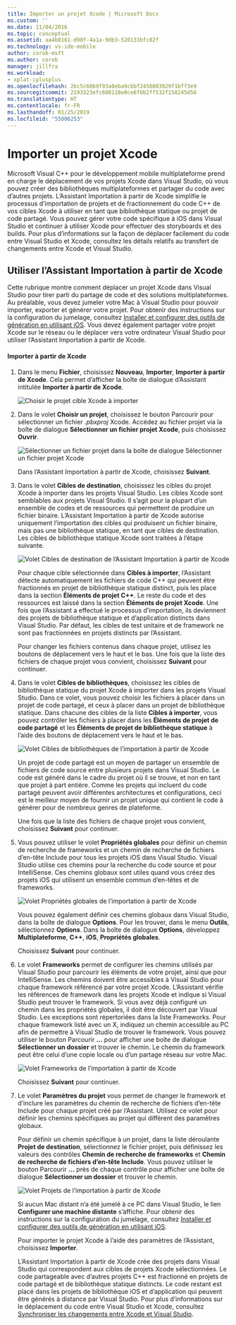 ```yaml
---
title: Importer un projet Xcode | Microsoft Docs
ms.custom: ''
ms.date: 11/04/2016
ms.topic: conceptual
ms.assetid: aa4b8161-d98f-4a1a-9db3-520133bfc82f
ms.technology: vs-ide-mobile
author: corob-msft
ms.author: corob
manager: jillfra
ms.workload:
- xplat-cplusplus
ms.openlocfilehash: 2bc5c60b9f93a0eba9cbbf2456803929f1bff3e9
ms.sourcegitcommit: 2193323efc608118e0ce6f6b2ff532f158245d56
ms.translationtype: HT
ms.contentlocale: fr-FR
ms.lasthandoff: 01/25/2019
ms.locfileid: "55006253"
---
```

# <a name="import-an-xcode-project"></a>Importer un projet Xcode
Microsoft Visual C++ pour le développement mobile multiplateforme prend en charge le déplacement de vos projets Xcode dans Visual Studio, où vous pouvez créer des bibliothèques multiplateformes et partager du code avec d’autres projets. L’Assistant Importation à partir de Xcode simplifie le processus d’importation de projets et de fractionnement du code C++ de vos cibles Xcode à utiliser en tant que bibliothèque statique ou projet de code partagé. Vous pouvez gérer votre code spécifique à iOS dans Visual Studio et continuer à utiliser Xcode pour effectuer des storyboards et des builds. Pour plus d’informations sur la façon de déplacer facilement du code entre Visual Studio et Xcode, consultez les détails relatifs au transfert de changements entre Xcode et Visual Studio.

## <a name="use-the-import-from-xcode-wizard"></a>Utiliser l’Assistant Importation à partir de Xcode
 Cette rubrique montre comment déplacer un projet Xcode dans Visual Studio pour tirer parti du partage de code et des solutions multiplateformes. Au préalable, vous devez jumeler votre Mac à Visual Studio pour pouvoir importer, exporter et générer votre projet. Pour obtenir des instructions sur la configuration du jumelage, consultez [Installer et configurer des outils de génération en utilisant iOS](../cross-platform/install-and-configure-tools-to-build-using-ios.md). Vous devez également partager votre projet Xcode sur le réseau ou le déplacer vers votre ordinateur Visual Studio pour utiliser l’Assistant Importation à partir de Xcode.

#### <a name="import-from-xcode"></a>Importer à partir de Xcode

1. Dans le menu **Fichier**, choisissez **Nouveau**, **Importer**, **Importer à partir de Xcode**. Cela permet d’afficher la boîte de dialogue d’Assistant intitulée **Importer à partir de Xcode**.

    ![Choisir le projet cible Xcode à importer](../cross-platform/media/cppmdd_u2_importxcode_choose.PNG "CPPMDD_U2_ImportXCode_Choose")

2. Dans le volet **Choisir un projet**, choisissez le bouton Parcourir pour sélectionner un fichier *.pbxproj* Xcode. Accédez au fichier projet via la boîte de dialogue **Sélectionner un fichier projet Xcode**, puis choisissez **Ouvrir**.

    ![Sélectionner un fichier projet dans la boîte de dialogue Sélectionner un fichier projet Xcode](../cross-platform/media/cppmdd_u2_importxcode_browse.PNG "CPPMDD_U2_ImportXCode_Browse")

    Dans l’Assistant Importation à partir de Xcode, choisissez **Suivant**.

3. Dans le volet **Cibles de destination**, choisissez les cibles du projet Xcode à importer dans les projets Visual Studio. Les cibles Xcode sont semblables aux projets Visual Studio. Il s’agit pour la plupart d’un ensemble de codes et de ressources qui permettent de produire un fichier binaire. L’Assistant Importation à partir de Xcode autorise uniquement l’importation des cibles qui produisent un fichier binaire, mais pas une bibliothèque statique, en tant que cibles de destination. Les cibles de bibliothèque statique Xcode sont traitées à l’étape suivante.

    ![Volet Cibles de destination de l’Assistant Importation à partir de Xcode](../cross-platform/media/cppmdd_u2_importxcode_destination.jpg "CPPMDD_U2_ImportXCode_Destination")

    Pour chaque cible sélectionnée dans **Cibles à importer**, l’Assistant détecte automatiquement les fichiers de code C++ qui peuvent être fractionnés en projet de bibliothèque statique distinct, puis les place dans la section **Éléments de projet C++**. Le reste du code et des ressources est laissé dans la section **Éléments de projet Xcode**. Une fois que l’Assistant a effectué le processus d’importation, ils deviennent des projets de bibliothèque statique et d’application distincts dans Visual Studio. Par défaut, les cibles de test unitaire et de framework ne sont pas fractionnées en projets distincts par l’Assistant.

    Pour changer les fichiers contenus dans chaque projet, utilisez les boutons de déplacement vers le haut et le bas. Une fois que la liste des fichiers de chaque projet vous convient, choisissez **Suivant** pour continuer.

4. Dans le volet **Cibles de bibliothèques**, choisissez les cibles de bibliothèque statique du projet Xcode à importer dans les projets Visual Studio. Dans ce volet, vous pouvez choisir les fichiers à placer dans un projet de code partagé, et ceux à placer dans un projet de bibliothèque statique. Dans chacune des cibles de la liste **Cibles à importer**, vous pouvez contrôler les fichiers à placer dans les **Éléments de projet de code partagé** et les **Éléments de projet de bibliothèque statique** à l’aide des boutons de déplacement vers le haut et le bas.

    ![Volet Cibles de bibliothèques de l’importation à partir de Xcode](../cross-platform/media/cppmdd_u2_importxcode_library.jpg "CPPMDD_U2_ImportXCode_Library")

    Un projet de code partagé est un moyen de partager un ensemble de fichiers de code source entre plusieurs projets dans Visual Studio. Le code est généré dans le cadre du projet où il se trouve, et non en tant que projet à part entière. Comme les projets qui incluent du code partagé peuvent avoir différentes architectures et configurations, ceci est le meilleur moyen de fournir un projet unique qui contient le code à générer pour de nombreux genres de plateforme.

    Une fois que la liste des fichiers de chaque projet vous convient, choisissez **Suivant** pour continuer.

5. Vous pouvez utiliser le volet **Propriétés globales** pour définir un chemin de recherche de frameworks et un chemin de recherche de fichiers d’en-tête Include pour tous les projets iOS dans Visual Studio. Visual Studio utilise ces chemins pour la recherche du code source et pour IntelliSense. Ces chemins globaux sont utiles quand vous créez des projets iOS qui utilisent un ensemble commun d’en-têtes et de frameworks.

    ![Volet Propriétés globales de l’importation à partir de Xcode](../cross-platform/media/cppmdd_u2_importxcode_global.jpg "CPPMDD_U2_ImportXCode_Global")

    Vous pouvez également définir ces chemins globaux dans Visual Studio, dans la boîte de dialogue **Options**. Pour les trouver, dans le menu **Outils**, sélectionnez **Options**. Dans la boîte de dialogue **Options**, développez **Multiplateforme**, **C++**, **iOS**, **Propriétés globales**.

    Choisissez **Suivant** pour continuer.

6. Le volet **Frameworks** permet de configurer les chemins utilisés par Visual Studio pour parcourir les éléments de votre projet, ainsi que pour IntelliSense. Les chemins doivent être accessibles à Visual Studio pour chaque framework référencé par votre projet Xcode. L’Assistant vérifie les références de framework dans les projets Xcode et indique si Visual Studio peut trouver le framework. Si vous avez déjà configuré un chemin dans les propriétés globales, il doit être découvert par Visual Studio. Les exceptions sont répertoriées dans la liste Frameworks. Pour chaque framework listé avec un X, indiquez un chemin accessible au PC afin de permettre à Visual Studio de trouver le framework. Vous pouvez utiliser le bouton Parcourir **...** pour afficher une boîte de dialogue **Sélectionner un dossier** et trouver le chemin. Le chemin du framework peut être celui d’une copie locale ou d’un partage réseau sur votre Mac.

    ![Volet Frameworks de l’importation à partir de Xcode](../cross-platform/media/cppmdd_u2_importxcode_frameworks.jpg "CPPMDD_U2_ImportXCode_Frameworks")

    Choisissez **Suivant** pour continuer.

7. Le volet **Paramètres du projet** vous permet de changer le framework et d’inclure les paramètres du chemin de recherche de fichiers d’en-tête Include pour chaque projet créé par l’Assistant. Utilisez ce volet pour définir les chemins spécifiques au projet qui diffèrent des paramètres globaux.

    Pour définir un chemin spécifique à un projet, dans la liste déroulante **Projet de destination**, sélectionnez le fichier projet, puis définissez les valeurs des contrôles **Chemin de recherche de frameworks** et **Chemin de recherche de fichiers d’en-tête Include**. Vous pouvez utiliser le bouton Parcourir **...** près de chaque contrôle pour afficher une boîte de dialogue **Sélectionner un dossier** et trouver le chemin.

    ![Volet Projets de l’importation à partir de Xcode](../cross-platform/media/cppmdd_u2_importxcode_projects.jpg "CPPMDD_U2_ImportXCode_Projects")

    Si aucun Mac distant n’a été jumelé à ce PC dans Visual Studio, le lien **Configurer une machine distante** s’affiche. Pour obtenir des instructions sur la configuration du jumelage, consultez [Installer et configurer des outils de génération en utilisant iOS](../cross-platform/install-and-configure-tools-to-build-using-ios.md).

    Pour importer le projet Xcode à l’aide des paramètres de l’Assistant, choisissez **Importer**.

   L’Assistant Importation à partir de Xcode crée des projets dans Visual Studio qui correspondent aux cibles de projets Xcode sélectionnées. Le code partageable avec d’autres projets C++ est fractionné en projets de code partagé et de bibliothèque statique distincts. Le code restant est placé dans les projets de bibliothèque iOS et d’application qui peuvent être générés à distance par Visual Studio. Pour plus d’informations sur le déplacement du code entre Visual Studio et Xcode, consultez [Synchroniser les changements entre Xcode et Visual Studio](../cross-platform/sync-changes-between-xcode-and-visual-studio.md).
